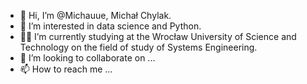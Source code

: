 - 👋 Hi, I’m @Michauue, Michał Chylak.
- 👀 I’m interested in data science and Python.
- 👨‍🎓 I’m currently studying at the Wrocław University of Science and Technology on the field of study of Systems Engineering.
- 💞️ I’m looking to collaborate on ...
- 📫 How to reach me ...

<!---
Michauue/Michauue is a ✨ special ✨ repository because its `README.md` (this file) appears on your GitHub profile.
You can click the Preview link to take a look at your changes.
--->
